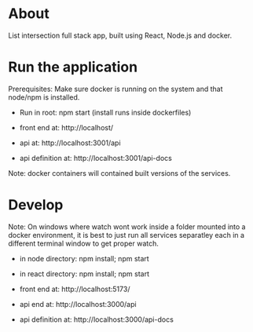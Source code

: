 # About

List intersection full stack app, built using React, Node.js and docker.


# Run the application

Prerequisites: Make sure docker is running on the system and that node/npm is installed.

* Run in root: npm start  (install runs inside dockerfiles)

* front end at: http://localhost/ 
* api at: http://localhost:3001/api
* api definition at: http://localhost:3001/api-docs

Note: docker containers will contained built versions of the services. 

# Develop

Note: On windows where watch wont work inside a folder mounted into a docker environment, it is best to just run all services separatley each in a different terminal window to get proper watch. 

* in node directory: npm install; npm start   
* in react directory: npm install; npm start   

* front end at: http://localhost:5173/
* api end at: http://localhost:3000/api
* api definition at: http://localhost:3000/api-docs
